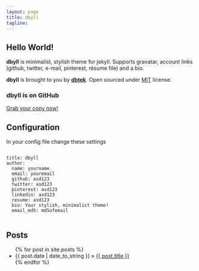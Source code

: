 ```yaml
---
layout: page
title: dbyll
tagline:
---
```



## Hello World!

**dbyll** is minimalist, stylish theme for jekyll. Supports gravatar, account links (github, twitter, e-mail, pinterest, résume file) and a bio.  

**dbyll** is brought to you by **[dbtek](http://ismaildemirbilek.com)**. Open sourced under [MIT](http://opensource.org/licenses/MIT) license.
  
### dbyll is on GitHub
<a class="btn btn-default" href="https://github.com/dbtek/dbyll">Grab your copy now!</a>

## Configuration

In your config file change these settings
<pre>
<code>
title: dbyll
author:
  name: yourname
  email: youremail
  github: asd123
  twitter: asd123
  pinterest: asd123
  linkedin: asd123
  resume: asd123
  bio: Your stylish, minimalist theme!
  email_md5: md5ofemail
</code>
</pre>


## Posts

<ul class="posts">
  {% for post in site.posts %}
    <li><span>{{ post.date | date_to_string }}</span> &raquo; <a href="{{ site.BASE_PATH }}{{ post.url }}">{{ post.title }}</a></li>
  {% endfor %}
</ul>


